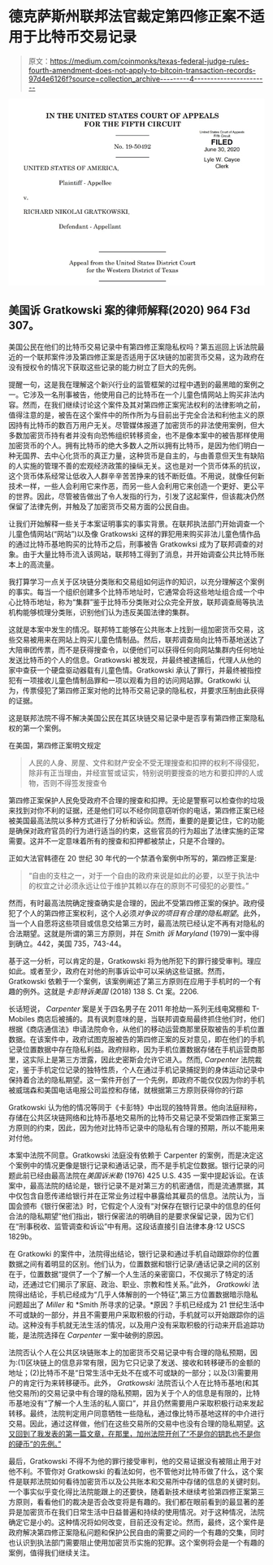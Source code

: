 # 德克萨斯州联邦法官裁定第四修正案不适用于比特币交易记录

> 原文：<https://medium.com/coinmonks/texas-federal-judge-rules-fourth-amendment-does-not-apply-to-bitcoin-transaction-records-97d4e6126f?source=collection_archive---------4----------------------->

![](img/5a2f9aac39443410b327cd880ea1030c.png)

## 美国诉 Gratkowski 案的律师解释(2020) 964 F3d 307。

美国公民在他们的比特币交易记录中有第四修正案隐私权吗？第五巡回上诉法院最近的一个联邦案件涉及第四修正案是否适用于区块链的加密货币交易，这为政府在没有授权令的情况下获取这些记录的能力树立了巨大的先例。

提醒一句，这是我在理解这个新兴行业的监管框架的过程中遇到的最黑暗的案例之一。它涉及一名刑事被告，他使用自己的比特币在一个儿童色情网站上购买非法内容。然而，在我们继续讨论这个案件及其对第四修正案宪法权利的法律影响之前，值得注意的是，被告在这个案件中的所作所为与目前出于完全合法和利他主义的原因持有比特币的数百万用户无关。尽管媒体报道了加密货币的非法使用案例，但大多数加密货币持有者并没有向恐怖组织转移资金，也不是像本案中的被告那样使用加密货币的个人。拥有比特币的绝大多数人之所以拥有比特币，是因为他们明白一种无国界、去中心化货币的真正力量，这种货币是自主的，与由善意但天生有缺陷的人实施的管理不善的宏观经济政策的操纵无关。这也是对一个货币体系的抗议，这个货币体系经常让低收入人群辛辛苦苦挣来的钱不断贬值。不用说，就像任何新技术一样，一些人会利用它来作恶，而另一些人会利用它来创造一个更好、更公平的世界。因此，尽管被告做出了令人发指的行为，引发了这起案件，但该裁决仍然保留了法律先例，并触及了加密货币交易方面的公民自由。

让我们开始解释一些关于本案证明事实的事实背景。在联邦执法部门开始调查一个儿童色情网站(“网站”)以及像 Gratkowski 这样的罪犯用来购买非法儿童色情作品的通过比特币基地购买的比特币之后，刑事被告 Gratkowksi 成为了联邦调查的对象。由于大量比特币流入该网站，联邦特工得到了消息，并开始调查公共比特币账本上的高流量。

我打算学习一点关于区块链分类账和交易组如何运作的知识，以充分理解这个案例的事实。每当一个组织创建多个比特币地址时，它通常会将这些地址组合成一个中心比特币地址，称为“集群”鉴于比特币分类账对公众完全开放，联邦调查局等执法机构能够梳理分类账，识别他们认为违反美国法律的集群。

这就是本案中发生的情况。联邦特工能够在公共账本上找到一组加密货币交易，这些交易被用来在网站上购买儿童色情制品。然后，联邦调查局向比特币基地送达了大陪审团传票，而不是获得搜查令，以便他们可以获得任何向网站集群内任何地址发送比特币的个人的信息。Gratkowski 被发现，并最终被逮捕后，代理人从他的家中查获一个硬盘驱动器载有儿童色情。Gratkowski 承认了罪行，并最终被指控犯有一项接收儿童色情制品罪和一项以观看为目的访问网站罪。Gratkowki 认为，传票侵犯了第四修正案对他的比特币交易记录的隐私权，并要求压制由此获得的证据。

这是联邦法院不得不解决美国公民在其区块链交易记录中是否享有第四修正案隐私权的第一个案例。

在美国，第四修正案明文规定

> 人民的人身、房屋、文件和财产安全不受无理搜查和扣押的权利不得侵犯，除非有正当理由，并经宣誓或证实，特别说明要搜查的地方和要扣押的人或物，否则不得签发搜查令

第四修正案保护人民免受政府不合理的搜查和扣押。无论是警察可以检查你的垃圾来找到对你不利的证据，还是他们可以不经你同意窃听你的电话，第四修正案已经被美国最高法院以多种方式进行了分析和诉讼。然而，重要的是要记住，它的功能是确保对政府官员的行为进行适当的约束，这些官员的行为超出了法律实施的正常需要。这并不一定意味着所有的搜查和扣押都被禁止，只是不合理的。

正如大法官韩德在 20 世纪 30 年代的一个禁酒令案例中所写的，第四修正案是:

> “自由的支柱之一，对于一个自由的政府来说是如此的必要，以至于执法中的权宜之计必须永远让位于维护其赖以存在的原则不可侵犯的必要性。”

然而，有时最高法院确定搜查确实是合理的，因此不受第四修正案的保护。政府侵犯了个人的第四修正案权利，这个人必须*对争议的项目有合理的隐私期望*。此外，当一个人自愿将这些项目或信息交给第三方时，最高法院已经认定不再有对隐私的合法期望。这就是所谓的第三方原则，并在 *Smith 诉 Maryland* (1979)一案中得到确立。442，美国 735，743-44。

基于这一分析，可以肯定的是，Gratkowski 将为他所犯下的罪行接受审判。理应如此。或者至少，政府在对他的刑事诉讼中可以采纳这些证据。然而，Gratkowski 依赖于一个案例，该案例阐述了第三方原则在应用于手机时的一个有趣的例外。这就是*卡彭特诉美国* (2018) 138 S. Ct 案。2206.

长话短说， *Carpenter* 案是关于四名男子在 2011 年抢劫一系列无线电窝棚和 T-Mobiles 商店后被捕的。具有讽刺意味的是，当联邦调查局最终抓住他们时，他们根据《商店通信法》申请法院命令，从他们的移动运营商那里获取被告的手机位置数据。在该案件中，政府试图克服被告的第四修正案的反对意见，即在他们的手机记录位置数据中存在隐私利益。政府辩称，因为手机位置数据存储在手机运营商那里，这实际上是第三方泄露，因此史密斯会允许它进入。然而, *Carpenter* 法院裁定，鉴于手机定位记录的独特性质，个人在通过手机记录捕捉到的身体运动记录中保持着合法的隐私期望。这一案件开创了一个先例，即政府不能仅仅因为你的手机被威瑞森和美国电话电报公司监控和存储，就根据第三方原则获得你的行踪

Gratkowski 认为他的情况等同于《卡彭特》中出现的独特背景。他向法庭辩称，存储在公共区块链网络和比特币基地交易所的比特币交易记录不受第四修正案第三方原则的约束，因此，因为他对比特币记录中的隐私有合理的预期，所以不能用来对付他。

本案中法院不同意。Gratkowski 法庭没有依赖于 Carpenter 的案例，而是决定这个案例中的情况更像是银行记录和通话记录，而不是手机定位数据。银行记录的问题此前已经由最高法院在*美国诉米勒* (1976) 425 U.S. 435 一案中提起诉讼。在该案中，最高法院的结论是，银行记录不是对第三方的机密通信，而是流通票据，其中仅包含自愿传递给银行并在正常业务过程中暴露给其雇员的信息。法院认为，当国会颁布《银行保密法》时，它假定个人没有“对保存在银行记录中的信息的任何合法的隐私期望”他们指出，银行保密法的明确目的是要求保留记录，因为它们在“刑事税收、监管调查和诉讼”中有用。这段话直接引自法律本身:12 USCS 1829b。

在 Gratkowki 的案件中，法院得出结论，银行记录和通过手机自动跟踪你的位置数据之间有着明显的区别。他们认为，位置数据和银行记录/通话记录之间的区别在于，位置数据“提供了一个了解一个人生活的亲密窗口，不仅揭示了特定的活动，还通过它们揭示了家庭、政治、职业、宗教和性关系。”此外， *Gratkowki* 法院得出结论，手机已经成为“几乎人体解剖的一个特征”,第三方位置数据暗示隐私问题超出了 *Miller* 和 *Smith 所寻求的记录。*原因？手机已经成为 21 世纪生活中不可或缺的一部分，并且不需要用户采取积极的行动，手机就可以开始跟踪你的运动。这种没有手机就无法生活的情况，以及用户没有采取积极的行动来开启追踪功能，是法院选择在 *Carpenter* 一案中破例的原因。

法院否认个人在公共区块链账本上的加密货币交易记录中有合理的隐私预期，因为:(1)区块链上的信息非常有限，因为它只记录了发送、接收和转移硬币的金额的地址；(2)比特币不是“日常生活中无处不在或不可或缺的一部分；以及(3)需要用户的肯定行为来转移硬币。此外， *Gratkowski* 法院否认个人在比特币基地(和其他交易所)的交易记录中有合理的隐私预期，因为关于个人的信息是有限的，比特币基地没有“了解一个人生活的私人窗口”，并且仍然需要用户采取积极行动来发起转移。最终，法院判定用户同意牺牲一些隐私，通过像比特币基地这样的中介进行交易。因此，通过这样做，他们在这些交易所的交易中也没有合理的隐私期望。[这又回到了我发表的第一篇文章，在那里，加州法院开创了“不是你的钥匙也不是你的硬币”的先例。”](/coinmonks/not-your-keys-not-your-coins-becomes-the-law-of-the-land-in-california-689626b06bfc)

最后，Gratkowski 不得不为他的罪行接受审判，他的交易证据没有被阻止用于对他不利。不管你对 Gratkowski 的看法如何，也不管他对比特币做了什么，这个案件是联邦法院如何看待加密货币以及公共账本和交易所中存储的信息的关键时刻。一个事实似乎变化得比法院能跟上的还要快，随着新技术继续考验第四修正案第三方原则，看看他们的裁决是否会改变将是有趣的。我们都在眼前看到的最显著的差异是加密货币在我们日常生活中日益普遍和持续的使用情况。对于这种情况，法院确定它是小的。这种情况将如何改变，目前还没有定论。然而，最终，这个案件是政府解决第四修正案隐私问题和保护公民自由的需要之间的一个有趣的交集，同时也认识到执法部门需要阻止使用加密货币实施的犯罪。这个案例将会是一个有趣的案例，值得我们继续关注。
